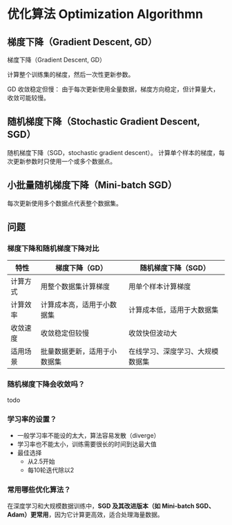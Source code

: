 # 优化算法 Optimization Algorithmn

## 梯度下降（Gradient Descent, GD）

梯度下降（Gradient Descent, GD）

计算整个训练集的梯度，然后一次性更新参数。

GD 收敛稳定但慢： 由于每次更新使用全量数据，梯度方向稳定，但计算量大，收敛可能较慢。

## 随机梯度下降（Stochastic Gradient Descent, SGD）

随机梯度下降（SGD，stochastic gradient descent）。
计算单个样本的梯度，每次更新参数时只使用一个或多个数据点。

## 小批量随机梯度下降（Mini-batch SGD）

每次更新使用多个数据点代表整个数据集。

## 问题

### 梯度下降和随机梯度下降对比

| 特性     | **梯度下降（GD）**           | **随机梯度下降（SGD）**          |
| -------- | ---------------------------- | -------------------------------- |
| 计算方式 | 用整个数据集计算梯度         | 用单个样本计算梯度               |
| 计算效率 | 计算成本高，适用于小数据集   | 计算成本低，适用于大数据集       |
| 收敛速度 | 收敛稳定但较慢               | 收敛快但波动大                   |
| 适用场景 | 批量数据更新，适用于小数据集 | 在线学习、深度学习、大规模数据集 |

### 随机梯度下降会收敛吗？

todo

### 学习率的设置？

- 一般学习率不能设的太大，算法容易发散（diverge）
- 学习率也不能太小，训练需要很长的时间到达最大值
- 最佳选择
  - 从2.5开始
  - 每10轮迭代除以2

### 常用哪些优化算法？

在深度学习和大规模数据训练中，**SGD 及其改进版本（如 Mini-batch SGD、Adam）更常用**，因为它计算更高效，适合处理海量数据。